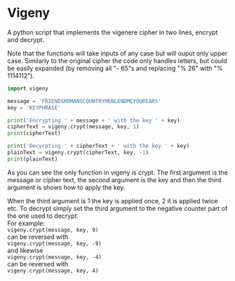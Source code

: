 # Vigeny
A python script that implements the vigenere cipher in two lines, encrypt and decrypt.

Note that the functions will take inputs of any case but will ouput only upper case.
Similarly to the original cipher the code only handles letters, but could be easily expanded (by removing all "- 65"s and replacing "% 26"
with "% 1114112").

```python
import vigeny

message = 'FRIENDSROMANSCOUNTRYMENLENDMEYOUREARS'
key = 'KEYPHRASE'

print('Encrypting ' + message + ' with the key ' + key)
cipherText = vigeny.crypt(message, key, 1)
print(cipherText)

print('Decyrpting ' + cipherText + ' with the key ' + key)
plainText = vigeny.crypt(cipherText, key, -1)
print(plainText)
```

As you can see the only function in vigeny is crypt. The first argument is the message or cipher text, the second argument is the key and then the third argument is shows how to apply the key.

When the third argument is 1 the key is applied once, 2 it is applied twice etc. To decrypt simply set the third argument to the negative counter part of the one used to decrypt.\
For example:\
```vigeny.crypt(message, key, 9)``` \
 can be reversed with\
```vigeny.crypt(message, key, -9)``` \
and likewise\
```vigeny.crypt(message, key, -4)``` \
can be reversed with\
```vigeny.crypt(message, key, 4)```
